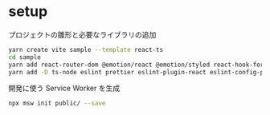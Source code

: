 # setup

プロジェクトの雛形と必要なライブラリの追加

```zsh
yarn create vite sample --template react-ts
cd sample
yarn add react-router-dom @emotion/react @emotion/styled react-hook-form zod zustand
yarn add -D ts-node eslint prettier eslint-plugin-react eslint-config-prettier eslint-plugin-prettier @types/react-dom @testing-library/react @testing-library/jest-dom @testing-library/dom vite-tsconfig-paths vitest @vitest/ui msw
```

開発に使う Service Worker を生成

```zsh
npx msw init public/ --save
```
